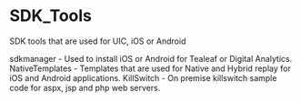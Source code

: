 # SDK_Tools
SDK tools that are used for UIC, iOS or Android

sdkmanager - Used to install iOS or Android for Tealeaf or Digital Analytics.
NativeTemplates - Templates that are used for Native and Hybrid replay for iOS and Android applications.
KillSwitch - On premise killswitch sample code for aspx, jsp and php web servers.
